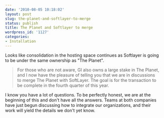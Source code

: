 ```yaml
---
date: '2010-08-05 10:18:02'
layout: post
slug: the-planet-and-softlayer-to-merge
status: publish
title: The Planet and Softlayer to merge
wordpress_id: '1127'
categories:
- Installation
---
```


Looks like consolidation in the hosting space continues as Softlayer is going to be under the same ownership as "The Planet".    




> For those who are not aware, GI also owns a large stake in The Planet, and I now have the pleasure of telling you that we are in discussions to merge The Planet with SoftLayer. The goal is for the transaction to be complete in the fourth quarter of this year.

I know you have a lot of questions. To be perfectly honest, we are at the beginning of this and don't have all the answers. Teams at both companies have just begun discussing how to integrate our organizations, and their work will yield the details we don't yet know.





